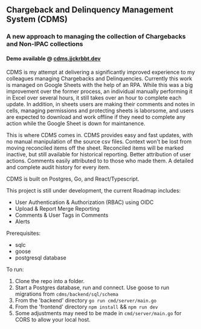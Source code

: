 ## Chargeback and Delinquency Management System (CDMS)

### A new approach to managing the collection of Chargebacks and Non-IPAC collections

#### Demo available @ [cdms.jjckrbbt.dev](https://cdms.jjckrbbt.dev)

CDMS is my attempt at delivering a significantly improved experience to my colleagues managing Chargebacks and Delinquencies. Currently this work is managed on Google Sheets with the help of an RPA.  While this was a big improvement over the former process, an individual manually performing it in Excel over several hours, it still takes over an hour to complete each update.  In addition, in sheets users are making their comments and notes in cells, managing permissions and protecting sheets is laborsome, and users are expected to download and work offline if they need to complete any action while the Google Sheet is down for maintanence. 

This is where CDMS comes in.  CDMS provides easy and fast updates, with no manual manipulation of the source csv files.  Context won't be lost from moving reconciled items off the sheet.  Reconciled items will be marked inactive, but still available for historical reporting.  Better attribution of user actions.  Comments easily attributed to to those who made them.  A detailed and complete audit history for every item.  

CDMS is built on Postgres, Go, and React/Typescript.  

This project is still under development, the current Roadmap includes:

- User Authentication & Authorization (RBAC) using OIDC
- Upload & Report Merge Reporting
- Comments & User Tags in Comments
- Alerts

Prerequisites:
- sqlc
- goose
- postgresql database

To run:
1. Clone the repo into a folder.
2. Start a Postgres database, run and connect.  Use goose to run migrations from `cdms/backend/sql/schema`
3. From the 'backend' directory `go run cmd/server/main.go`
4. From the 'frontend' directory `npm install` && `npm run dev`
5. Some adjustments may need to be made in `cmd/server/main.go` for CORS to allow your local host.



